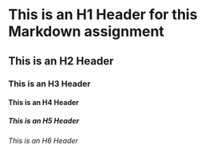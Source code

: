 # This is an H1 Header for this Markdown assignment
## This is an H2 Header
### This is an H3 Header
#### This is an H4 Header
##### This is an H5 Header
###### This is an H6 Header
